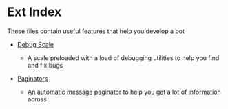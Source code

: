 # Ext Index

These files contain useful features that help you develop a bot

- [Debug Scale](debug_scale)
    - A scale preloaded with a load of debugging utilities to help you find and fix bugs

- [Paginators](paginators)
    - An automatic message paginator to help you get a lot of information across
